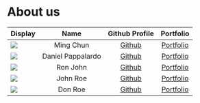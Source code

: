 # About us

Display |       Name        | Github Profile | Portfolio 
--------|:-----------------:|:--------------:|:---------:
![](https://via.placeholder.com/100.png?text=Photo) | Ming Chun | [Github](https://github.com/) | [Portfolio](docs/team/johndoe.md)
![](https://via.placeholder.com/100.png?text=Photo) |      Daniel Pappalardo      | [Github](https://github.com/) | [Portfolio](docs/team/johndoe.md)
![](https://via.placeholder.com/100.png?text=Photo) |     Ron John      | [Github](https://github.com/) | [Portfolio](docs/team/johndoe.md)
![](https://via.placeholder.com/100.png?text=Photo) |     John Roe      | [Github](https://github.com/) | [Portfolio](docs/team/johndoe.md)
![](https://via.placeholder.com/100.png?text=Photo) |      Don Roe      | [Github](https://github.com/) | [Portfolio](docs/team/johndoe.md)

